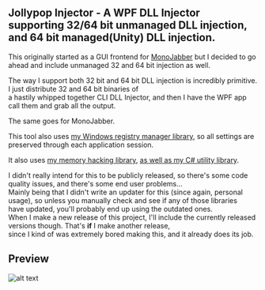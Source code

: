 ## Jollypop Injector - A WPF DLL Injector supporting 32/64 bit unmanaged DLL injection, and 64 bit managed(Unity) DLL injection.
This originally started as a GUI frontend for [MonoJabber](https://github.com/AWilliams17/MemTools) but I decided to go ahead and include
unmanaged 32 and 64 bit injection as well.  
  
The way I support both 32 bit and 64 bit DLL injection is incredibly primitive. I just distribute 32 and 64 bit binaries of  
a hastily whipped together CLI DLL Injector, and then I have the WPF app call them and grab all the output.  
  
The same goes for MonoJabber.  
  
This tool also uses [my Windows registry manager library](https://github.com/AWilliams17/Registrar), so all settings are  
preserved through each application session.  
  
It also uses [my memory hacking library](https://github.com/AWilliams17/MemTools), [as well as my C# utility library](https://github.com/AWilliams17/SharpUtils).
  
I didn't really intend for this to be publicly released, so there's some code quality issues, and there's some end user problems...  
Mainly being that I didn't write an updater for this (since again, personal usage), so unless you manually check and see if any of those libraries  
have updated, you'll probably end up using the outdated ones.  
When I make a new release of this project, I'll include the currently released versions though. That's **if** I make another release,  
since I kind of was extremely bored making this, and it already does its job.  
  
## Preview
![alt text](https://i.imgur.com/2xhn3aD.png)